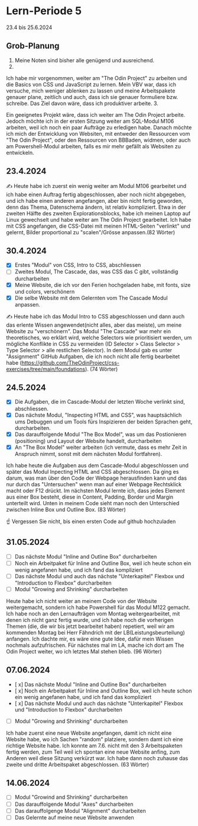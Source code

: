 # Lern-Periode 5

23.4 bis 25.6.2024

## Grob-Planung

1.  Meine Noten sind bisher alle genügend und ausreichend. 
2.  
   
   Ich habe mir vorgenommen, weiter am "The Odin Project" zu arbeiten und die Basics von CSS und JavaScript zu lernen. Mein VBV war, dass ich versuche, mich weniger ablenken zu lassen und meine Arbeitspakete genauer plane, zeitlich und auch, dass ich sie genauer formuliere bzw. schreibe. Das Ziel davon wäre, dass ich produktiver arbeite.
3. 
   
   Ein geeignetes Projekt wäre, dass ich weiter am The Odin Project arbeite. Jedoch möchte ich in der ersten Sitzung weiter am SQL-Modul M106 arbeiten, weil ich noch ein paar Aufträge zu erledigen habe. Danach möchte ich mich der Entwicklung von Websiten, mit entweder den Ressourcen vom "The Odin Project", oder den Ressourcen von BBBaden, widmen, oder auch am Powershell-Modul arbeiten, falls es mir mehr gefällt als Websiten zu entwickeln.

## 23.4.2024

✍️ Heute habe ich zuerst ein wenig weiter am Modul M106 gearbeitet und ich habe einen Auftrag fertig abgeschlossen, aber noch nicht abgegeben, und ich habe einen anderen angefangen, aber bin nicht fertig geworden, denn das Thema, Datenschema ändern, ist relativ kompliziert. 
Etwa in der zweiten Hälfte des zweiten Explorationsblocks, habe ich meinen Laptop auf Linux gewechselt und habe weiter am The Odin Project gearbeitet. Ich habe mit CSS angefangen, die CSS-Datei mit meinen HTML-Seiten "verlinkt" und gelernt, Bilder proportional zu "scalen"/Grösse anpassen.(82 Wörter)

## 30.4.2024

- [x] Erstes "Modul" von CSS, Intro to CSS, abschliessen
- [ ] Zweites Modul, The Cascade, das, was CSS das C gibt, vollständig durcharbeiten
- [x] Meine Website, die ich vor den Ferien hochgeladen habe, mit fonts, size und colors, verschönern
- [x] Die selbe Website mit dem Gelernten vom The Cascade Modul anpassen. 

✍️ Heute habe ich das Modul Intro to CSS abgeschlossen und dann auch das erlente Wissen angewendet(nicht alles, aber das meiste), um meine Website zu "verschönern". Das Modul "The Cascade" war mehr ein theoretisches, wo erklärt wird, welche Selectors wie prioritisiert werden, um mögliche Konflikte in CSS zu vermeiden (ID Selector > Class Selector > Type Selector > alle restlichen Selector). In dem Modul gab es unter "Assignment" GitHub Aufgaben, die ich noch nicht alle fertig bearbeitet habe (https://github.com/TheOdinProject/css-exercises/tree/main/foundations). (74 Wörter)

## 24.5.2024

- [x] Die Aufgaben, die im Cascade-Modul der letzten Woche verlinkt sind, abschliessen.
- [x] Das nächste Modul, "Inspecting HTML and CSS", was hauptsächlich ums Debuggen und um Tools fürs Inspizieren der beiden Sprachen geht, durcharbeiten.
- [x] Das darauffolgende Modul "The Box Model", was um das Postionieren (positioning) und Layout der Website handelt, durcharbeiten
- [x] An "The Box Model" weiter arbeiten (ich vermute, dass es mehr Zeit in Anspruch nimmt, sonst mit dem nächsten Modul fortfahren).

Ich habe heute die Aufgaben aus dem Cascade-Modul abgeschlossen und später das Modul Inpecting HTML and CSS abgeschlossen. Da ging es darum, was man über den Code der Webpage herausfinden kann und das nur durch das "Untersuchen" wenn man auf einer Webpage Rechtsklick macht oder F12 drückt. Im nächsten Modul lernte ich, dass jedes Element aus einer Box besteht, diese in Content, Padding, Border und Margin unterteilt wird. Unten in meinem Code sieht man noch den Unterschied zwischen Inline Box und Outline Box. (83 Wörter)

☝️ Vergessen Sie nicht, bis einen ersten Code auf github hochzuladen

## 31.05.2024

- [ ] Das nächste Modul "Inline and Outline Box" durcharbeiten
- [ ] Noch ein Arbeitpaket für Inline and Outline Box, weil ich heute schon ein wenig angefanen habe, und ich fand das kompliziert
- [ ] Das nächste Modul und auch das nächste "Unterkapitel" Flexbox und "Introduction to Flexbox" durcharbeiten
- [ ] Modul "Growing and Shrinking" durcharbeiten

Heute habe ich nicht weiter an meinem Code von der Website weitergemacht, sondern ich habe Powershell für das Modul M122 gemacht. Ich habe noch an den Lernaufträgen vom Montag weitergearbeiitet, mit denen ich nicht ganz fertig wurde, und ich habe noch die vorherigen Themen (die, die wir bis jetzt bearbeitet haben) repetiert, weil wir am kommenden Montag bei Herr Fähndrich mit der LB(Leistungsbeurteilung) anfangen. Ich dachte mir, es wäre eine gute Idee, dafür mein Wissen nochmals aufzufrischen.
Für nächstes mal im LA, mache ich dort am The Odin Project weiter, wo ich letztes Mal stehen blieb. (96 Wörter)

## 07.06.2024

- [ x] Das nächste Modul "Inline and Outline Box" durcharbeiten
- [ x] Noch ein Arbeitpaket für Inline and Outline Box, weil ich heute schon ein wenig angefanen habe, und ich fand das kompliziert
- [ x] Das nächste Modul und auch das nächste "Unterkapitel" Flexbox und "Introduction to Flexbox" durcharbeiten
- [ ] Modul "Growing and Shrinking" durcharbeiten

Ich habe zuerst eine neue Website angefangen, damit ich nicht eine Website habe, wo ich Sachen "random" platziere, sondern damt ich eine richtige Website habe. Ich konnte am 7.6. nicht mit den 3 Arbeitspaketen fertig werden, zum Teil weil ich spontan eine neue Website anfing, zum Anderen weil diese Sitzung verkürzt war. Ich habe dann noch zuhause das zweite und dritte Arbeitspaket abgeschlossen. (63 Wörter)

## 14.06.2024

- [ ] Modul "Growind and Shrinking" durcharbeiten
- [ ] Das darauffolgende Modul "Axes" durcharbeiten
- [ ] Das darauffolgenge Modul "Alignment" durcharbeiten
- [ ] Das Gelernte auf meine neue Website anwenden 
